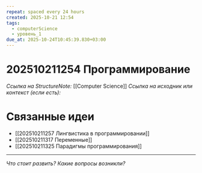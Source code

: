 ```yaml
---
repeat: spaced every 24 hours
created: 2025-10-21 12:54
tags:
  - computerScience
  - уровень_1
due_at: 2025-10-24T10:45:39.830+03:00
---
```

# 202510211254 Программирование

*Ссылка на StructureNote:* [[Computer Science]]
*Ссылка на исходник или контекст (если есть):*

# Связанные идеи

- [[202510211257 Лингвистика в программировании]]
- [[202510211317 Переменные]]
- [[202510211325 Парадигмы программирования]]

---

*Что стоит развить? Какие вопросы возникли?*
